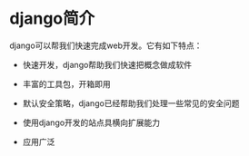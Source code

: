 # django简介

django可以帮我们快速完成web开发。它有如下特点：

* 快速开发，django帮助我们快速把概念做成软件

* 丰富的工具包，开箱即用

* 默认安全策略，django已经帮助我们处理一些常见的安全问题

* 使用django开发的站点具横向扩展能力

* 应用广泛
